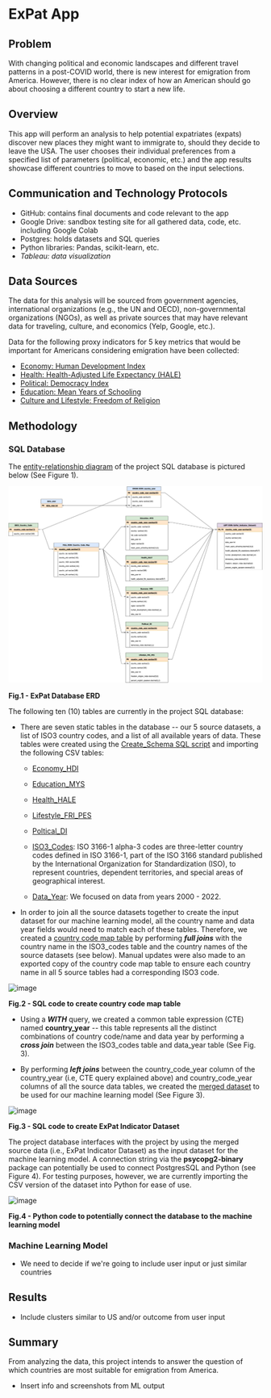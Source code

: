 # ExPat App

## Problem
With changing political and economic landscapes and different travel patterns in a post-COVID world, there is new interest for emigration from America. However, there is no clear index of how an American should go about choosing a different country to start a new life.

## Overview
This app will perform an analysis to help potential expatriates (expats) discover new places they might want to immigrate to, should they decide to leave the USA. The user chooses their individual preferences from a specified list of parameters (political, economic, etc.) and the app results showcase different countries to move to based on the input selections.

## Communication and Technology Protocols
- GitHub: contains final documents and code relevant to the app
- Google Drive: sandbox testing site for all gathered data, code, etc. including Google Colab
- Postgres: holds datasets and SQL queries
- Python libraries: Pandas, scikit-learn, etc.
- *Tableau: data visualization*

## Data Sources
The data for this analysis will be sourced from government agencies, international organizations (e.g., the UN and OECD), non-governmental organizations (NGOs), as well as private sources that may have relevant data for traveling, culture, and economics (Yelp, Google, etc.). 

Data for the following proxy indicators for 5 key metrics that would be important for Americans considering emigration have been collected:

* [Economy: Human Development Index](https://hdr.undp.org/data-center/documentation-and-downloads)
* [Health: Health-Adjusted Life Expectancy (HALE)](https://vizhub.healthdata.org/gbd-results/)
* [Political: Democracy Index](https://www.eiu.com/n/campaigns/democracy-index-2020/)
* [Education: Mean Years of Schooling](https://hdr.undp.org/data-center/documentation-and-downloads)
* [Culture and Lifestyle: Freedom of Religion](https://govdata360.worldbank.org/indicators/hd6a18526?indicator=41930&viz=line_chart&years=1975,2020#table-link)

## Methodology

### SQL Database

The [entity-relationship diagram](/Database/ExPat_DB_ERD.png) of the project SQL database is pictured below (See Figure 1).

![ERD_image](/Database/ExPat_DB_ERD.png)

<b>Fig.1 - ExPat Database ERD</b>

The following ten (10) tables are currently in the project SQL database:

* There are seven static tables in the database -- our 5 source datasets, a list of ISO3 country codes, and a list of all available years of data. These tables were created using the [Create_Schema SQL script](/Database/create_schema.sql) and importing the following CSV tables:

    * [Economy_HDI](/Database/2_Indicator_Source_Datasets/Economy_Indicator_HDI.csv)
    * [Education_MYS](/Database/2_Indicator_Source_Datasets/Education_Indicator_Means_Years_Schooling.csv)
    * [Health_HALE](/Database/2_Indicator_Source_Datasets/Health_Indicator_HALE.csv)
    * [Lifestyle_FRI_PES](/Database/2_Indicator_Source_Datasets/Lifestyle_Indicator_Freedom_of_Religion_index_&_Percent_English_Speakers.csv)
    * [Poltical_DI](/Database/2_Indicator_Source_Datasets/Political_Indicator_Wiki_DemocracyIndex.csv)

    * [ISO3_Codes](/Database/1_Country_Code_Mapping/iso3.csv): ISO 3166-1 alpha-3 codes are three-letter country codes defined in ISO 3166-1, part of the ISO 3166 standard published by the International Organization for Standardization (ISO), to represent countries, dependent territories, and special areas of geographical interest.
    * [Data_Year](/Database/1_Country_Code_Mapping/data_year.csv): We focused on data from years 2000 - 2022.

* In order to join all the source datasets together to create the input dataset for our machine learning model, all the country name and data year fields would need to match each of these tables. Therefore, we created a [country code map table](/Database/1_Country_Code_Mapping/country_code_map.csv) by performing ***full joins*** with the country name in the ISO3_codes table and the country names of the source datasets (see below). Manual updates were also made to an exported copy of the country code map table to ensure each country name in all 5 source tables had a corresponding ISO3 code.

![image](https://user-images.githubusercontent.com/99936542/179379207-6049ce02-9a52-4d3f-8749-ce77faf23541.png)

<b>Fig.2 - SQL code to create country code map table</b>

* Using a ***WITH*** query, we created a common table expression (CTE) named **country_year** -- this table represents all the distinct combinations of country code/name and data year by performing a ***cross join*** between the ISO3_codes table and data_year table (See Fig. 3).

* By performing ***left joins*** between the country_code_year column of the country_year (i.e, CTE query explained above) and country_code_year columns of all the source data tables, we created the [merged dataset](/Database/Expat_Indicator_Dataset1.csv) to be used for our machine learning model (See Figure 3).

![image](https://user-images.githubusercontent.com/99936542/179379380-6578122e-c706-4bbc-8e62-7d29fd0582b7.png)

<b>Fig.3 - SQL code to create ExPat Indicator Dataset</b>

The project database interfaces with the project by using the merged source data (i.e., ExPat Indicator Dataset) as the input dataset for the machine learning model. A connection string via the **psycopg2-binary** package can potentially be used to connect PostgresSQL and Python (see Figure 4). For testing purposes, however, we are currently importing the CSV version of the dataset into Python for ease of use.

![image](https://user-images.githubusercontent.com/99936542/179379590-92e356e9-e763-495d-8680-dae08e1a7ff8.png)

<b>Fig.4 - Python code to potentially connect the database to the machine learning model</b>

### Machine Learning Model
- We need to decide if we're going to include user input or just similar countries
## Results
- Include clusters similar to US and/or outcome from user input

## Summary
From analyzing the data, this project intends to answer the question of which countries are most suitable for emigration from America.
- Insert info and screenshots from ML output




